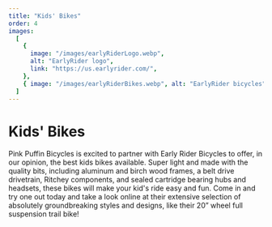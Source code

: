 ```yaml
---
title: "Kids' Bikes"
order: 4
images:
  [
    {
      image: "/images/earlyRiderLogo.webp",
      alt: "EarlyRider logo",
      link: "https://us.earlyrider.com/",
    },
    { image: "/images/earlyRiderBikes.webp", alt: "EarlyRider bicycles" },
  ]
---
```


# Kids' Bikes

Pink Puffin Bicycles is excited to partner with Early Rider Bicycles to offer, in our opinion, the best kids bikes available. Super light and made with the quality bits, including aluminum and birch wood frames, a belt drive drivetrain, Ritchey components, and sealed cartridge bearing hubs and headsets, these bikes will make your kid's ride easy and fun. Come in and try one out today and take a look online at their extensive selection of absolutely groundbreaking styles and designs, like their 20” wheel full suspension trail bike!
